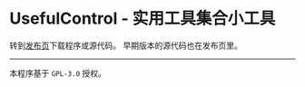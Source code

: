 # UsefulControl - 实用工具集合小工具


转到[发布页](https://github.com/cjhdevact/UsefulControl/releases)下载程序或源代码。
早期版本的源代码也在发布页里。


------------


本程序基于 `GPL-3.0` 授权。
